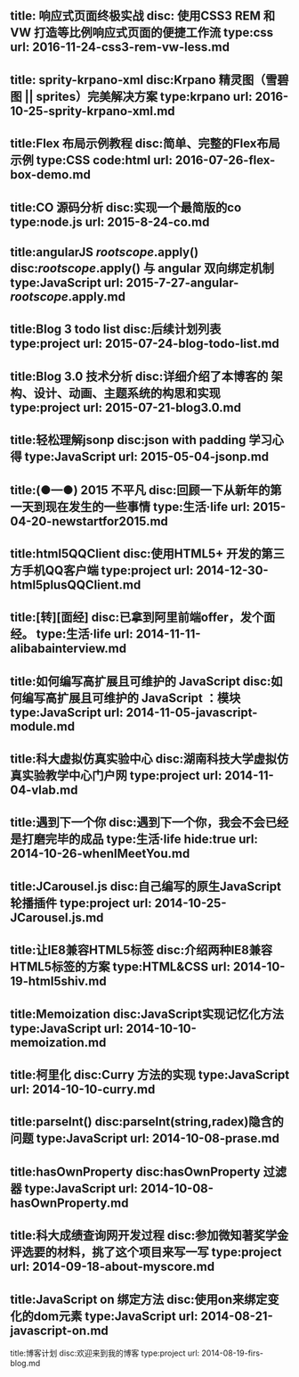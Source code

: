 title: 响应式页面终极实战
disc: 使用CSS3 REM 和 VW 打造等比例响应式页面的便捷工作流
type:css
url: 2016-11-24-css3-rem-vw-less.md
-------
title: sprity-krpano-xml
disc:Krpano 精灵图（雪碧图 || sprites）完美解决方案
type:krpano
url: 2016-10-25-sprity-krpano-xml.md
-------
title:Flex 布局示例教程
disc:简单、完整的Flex布局示例
type:CSS
code:html
url: 2016-07-26-flex-box-demo.md
-------
title:CO 源码分析
disc:实现一个最简版的co
type:node.js
url: 2015-8-24-co.md
-------
title:angularJS $rootscope.$apply()
disc:$rootscope.$apply() 与 angular 双向绑定机制
type:JavaScript
url: 2015-7-27-angular-$rootscope.$apply.md
-------
title:Blog 3 todo list
disc:后续计划列表
type:project
url: 2015-07-24-blog-todo-list.md
-------
title:Blog 3.0 技术分析
disc:详细介绍了本博客的 架构、设计、动画、主题系统的构思和实现
type:project
url: 2015-07-21-blog3.0.md
-------
title:轻松理解jsonp
disc:json with padding 学习心得
type:JavaScript
url: 2015-05-04-jsonp.md
-------
title:(●—●) 2015 不平凡
disc:回顾一下从新年的第一天到现在发生的一些事情
type:生活·life
url: 2015-04-20-newstartfor2015.md
-------
title:html5QQClient
disc:使用HTML5+ 开发的第三方手机QQ客户端
type:project
url: 2014-12-30-html5plusQQClient.md
-------
title:[转][面经]
disc:已拿到阿里前端offer，发个面经。
type:生活·life
url: 2014-11-11-alibabainterview.md
-------
title:如何编写高扩展且可维护的 JavaScript
disc:如何编写高扩展且可维护的 JavaScript ：模块
type:JavaScript
url: 2014-11-05-javascript-module.md
-------
title:科大虚拟仿真实验中心
disc:湖南科技大学虚拟仿真实验教学中心门户网
type:project
url: 2014-11-04-vlab.md
-------
title:遇到下一个你
disc:遇到下一个你，我会不会已经是打磨完毕的成品
type:生活·life
hide:true
url: 2014-10-26-whenIMeetYou.md
-------
title:JCarousel.js
disc:自己编写的原生JavaScript轮播插件
type:project
url: 2014-10-25-JCarousel.js.md
-------
title:让IE8兼容HTML5标签
disc:介绍两种IE8兼容HTML5标签的方案
type:HTML&CSS
url: 2014-10-19-html5shiv.md
-------
title:Memoization
disc:JavaScript实现记忆化方法
type:JavaScript
url: 2014-10-10-memoization.md
-------
title:柯里化
disc:Curry 方法的实现
type:JavaScript
url: 2014-10-10-curry.md
-------
title:parseInt()
disc:parseInt(string,radex)隐含的问题
type:JavaScript
url: 2014-10-08-prase.md
-------
title:hasOwnProperty
disc:hasOwnProperty 过滤器
type:JavaScript
url: 2014-10-08-hasOwnProperty.md
-------
title:科大成绩查询网开发过程
disc:参加微知著奖学金评选要的材料，挑了这个项目来写一写
type:project
url: 2014-09-18-about-myscore.md
-------
title:JavaScript on 绑定方法
disc:使用on来绑定变化的dom元素
type:JavaScript
url: 2014-08-21-javascript-on.md
-------
title:博客计划
disc:欢迎来到我的博客
type:project
url: 2014-08-19-firs-blog.md